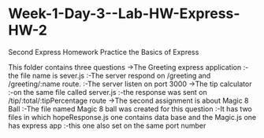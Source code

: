# Week-1-Day-3--Lab-HW-Express-HW-2
Second Express Homework
Practice the Basics of Express

This folder contains three questions
->The Greeting express application
        :- the file name is sever.js 
        :-The server respond on /greeting and /greeting/:name route. 
        :-The server listen on port 3000
->The tip calculator
        :-on the same file called server.js
        :-the response was sent on /tip/:total/:tipPercentage route
->The second assignment is about Magic 8 Ball
        :-The file named Magic 8 ball was created for this question
        :-It has two files in which hopeResponse.js one contains data base and the Magic.js one has express app
        :-this one also set on the same port number
